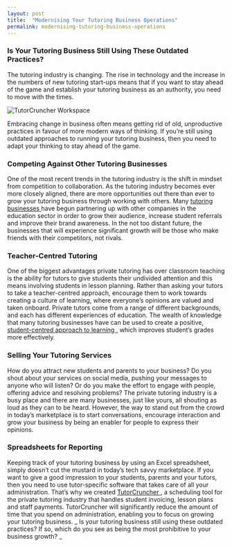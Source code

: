 ```yaml
---
layout: post
title:  "Modernising Your Tutoring Business Operations"
permalink: modernising-tutoring-business-operations
---
```

### Is Your Tutoring Business Still Using These Outdated Practices?

The tutoring industry is changing. The rise in technology and the increase in the numbers of new tutoring start-ups means that if you want to stay ahead of the game and establish your tutoring business as an authority, you need to move with the times.

![TutorCruncher Workspace](/img/blogs/TutorCruncher-Workspace.png)

Embracing change in business often means getting rid of old, unproductive practices in favour of more modern ways of thinking. If you’re still using outdated approaches to running your tutoring business, then you need to adapt your thinking to stay ahead of the game. 

### Competing Against Other Tutoring Businesses

One of the most recent trends in the tutoring industry is the shift in mindset from competition to collaboration. As the tutoring industry becomes ever more closely aligned, there are more opportunities out there than ever to grow your tutoring business through working with others. Many [ tutoring businesses ](http://www.tutorcruncher.com/news-and-updates/how-to-start-a-tutoring-business/) have begun partnering up with other companies in the education sector in order to grow their audience, increase student referrals and improve their brand awareness. In the not too distant future, the businesses that will experience significant growth will be those who make friends with their competitors, not rivals. 

### Teacher-Centred Tutoring

One of the biggest advantages private tutoring has over classroom teaching is the ability for tutors to give students their undivided attention and this means involving students in lesson planning. Rather than asking your tutors to take a teacher-centred approach, encourage them to work towards creating a culture of learning, where everyone’s opinions are valued and taken onboard. Private tutors come from a range of different backgrounds, and each has different experiences of education. The wealth of knowledge that many tutoring businesses have can be used to create a positive, [ student-centred approach to learning ](http://www.tutorcruncher.com/how-to-encourage-students-to-take-control-of-their-learning/) , which improves student’s grades more effectively. 

### Selling Your Tutoring Services

How do you attract new students and parents to your business? Do you shout about your services on social media, pushing your messages to anyone who will listen? Or do you make the effort to engage with people, offering advice and resolving problems? The private tutoring industry is a busy place and there are many businesses, just like yours, all shouting as loud as they can to be heard. However, the way to stand out from the crowd in today’s marketplace is to start conversations, encourage interaction and grow your business by being an enabler for people to express their opinions. 

### Spreadsheets for Reporting

Keeping track of your tutoring business by using an Excel spreadsheet, simply doesn’t cut the mustard in today’s tech savvy marketplace. If you want to give a good impression to your students, parents and your tutors, then you need to use tutor-specific software that takes care of all your administration. That’s why we created [ TutorCruncher ](http://www.tutorcruncher.com) , a scheduling tool for the private tutoring industry that handles student invoicing, lesson plans and staff payments. TutorCruncher will significantly reduce the amount of time that you spend on administration, enabling you to focus on growing your tutoring business. _ Is your tutoring business still using these outdated practices? If so, which do you see as being the most prohibitive to your business growth? _
